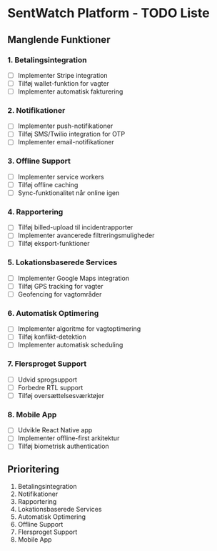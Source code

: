 # SentWatch Platform - TODO Liste

## Manglende Funktioner

### 1. Betalingsintegration
- [ ] Implementer Stripe integration
- [ ] Tilføj wallet-funktion for vagter
- [ ] Implementer automatisk fakturering

### 2. Notifikationer
- [ ] Implementer push-notifikationer
- [ ] Tilføj SMS/Twilio integration for OTP
- [ ] Implementer email-notifikationer

### 3. Offline Support
- [ ] Implementer service workers
- [ ] Tilføj offline caching
- [ ] Sync-funktionalitet når online igen

### 4. Rapportering
- [ ] Tilføj billed-upload til incidentrapporter
- [ ] Implementer avancerede filtreringsmuligheder
- [ ] Tilføj eksport-funktioner

### 5. Lokationsbaserede Services
- [ ] Implementer Google Maps integration
- [ ] Tilføj GPS tracking for vagter
- [ ] Geofencing for vagtområder

### 6. Automatisk Optimering
- [ ] Implementer algoritme for vagtoptimering
- [ ] Tilføj konflikt-detektion
- [ ] Implementer automatisk scheduling

### 7. Flersproget Support
- [ ] Udvid sprogsupport
- [ ] Forbedre RTL support
- [ ] Tilføj oversættelsesværktøjer

### 8. Mobile App
- [ ] Udvikle React Native app
- [ ] Implementer offline-first arkitektur
- [ ] Tilføj biometrisk authentication

## Prioritering
1. Betalingsintegration
2. Notifikationer
3. Rapportering
4. Lokationsbaserede Services
5. Automatisk Optimering
6. Offline Support
7. Flersproget Support
8. Mobile App